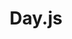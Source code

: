 ---
codehost: https://github.com/https://github.com/iamkun/dayjs
logohandle: js_day
sort: dayjs
title: Day.js
website: https://day.js.org/
---